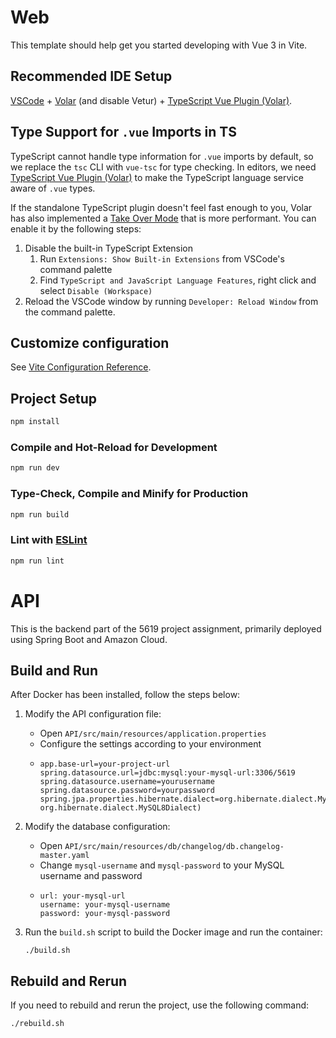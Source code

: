 # Web

This template should help get you started developing with Vue 3 in Vite.

## Recommended IDE Setup

[VSCode](https://code.visualstudio.com/) + [Volar](https://marketplace.visualstudio.com/items?itemName=Vue.volar) (and disable Vetur) + [TypeScript Vue Plugin (Volar)](https://marketplace.visualstudio.com/items?itemName=Vue.vscode-typescript-vue-plugin).

## Type Support for `.vue` Imports in TS

TypeScript cannot handle type information for `.vue` imports by default, so we replace the `tsc` CLI with `vue-tsc` for type checking. In editors, we need [TypeScript Vue Plugin (Volar)](https://marketplace.visualstudio.com/items?itemName=Vue.vscode-typescript-vue-plugin) to make the TypeScript language service aware of `.vue` types.

If the standalone TypeScript plugin doesn't feel fast enough to you, Volar has also implemented a [Take Over Mode](https://github.com/johnsoncodehk/volar/discussions/471#discussioncomment-1361669) that is more performant. You can enable it by the following steps:

1. Disable the built-in TypeScript Extension
    1) Run `Extensions: Show Built-in Extensions` from VSCode's command palette
    2) Find `TypeScript and JavaScript Language Features`, right click and select `Disable (Workspace)`
2. Reload the VSCode window by running `Developer: Reload Window` from the command palette.

## Customize configuration

See [Vite Configuration Reference](https://vitejs.dev/config/).

## Project Setup

```sh
npm install
```

### Compile and Hot-Reload for Development

```sh
npm run dev
```

### Type-Check, Compile and Minify for Production

```sh
npm run build
```

### Lint with [ESLint](https://eslint.org/)

```sh
npm run lint
```

# API

This is the backend part of the 5619 project assignment, primarily deployed using Spring Boot and Amazon Cloud.

## Build and Run

After Docker has been installed, follow the steps below:

1. Modify the API configuration file:
   - Open `API/src/main/resources/application.properties`
   - Configure the settings according to your environment
   - ```properties
     app.base-url=your-project-url
     spring.datasource.url=jdbc:mysql:your-mysql-url:3306/5619
     spring.datasource.username=yourusername
     spring.datasource.password=yourpassword
     spring.jpa.properties.hibernate.dialect=org.hibernate.dialect.MySQL8Dialect(or org.hibernate.dialect.MySQL8Dialect)
     ```
   
     
   
2. Modify the database configuration:
   - Open `API/src/main/resources/db/changelog/db.changelog-master.yaml`
   - Change `mysql-username` and `mysql-password` to your MySQL username and password
   - ```properties
     url: your-mysql-url
     username: your-mysql-username
     password: your-mysql-password
     ```
   
     
   
3. Run the `build.sh` script to build the Docker image and run the container:
   ```
   ./build.sh
   ```

## Rebuild and Rerun

If you need to rebuild and rerun the project, use the following command:
```
./rebuild.sh
```

